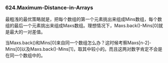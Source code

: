 ### 624.Maximum-Distance-in-Arrays

最粗浅的最优策略就是，把每个数组的第一个元素挑出来组成Mins数组，每个数组的最后一个元素挑出来组成Maxs数组。理想情况下，Maxs.back()-Mins[0]就是最大的一对差值。

当Maxs.back()和Mins[0]来自同一个数组怎么办？这时候考察Maxs[n-2]-Mins[0]以及Maxs.back()-Mins[1]，取其中较小的。而且这两对数字肯定不会是在同一个数组中的。
